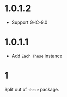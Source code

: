 # 1.0.1.2

- Support GHC-9.0

# 1.0.1.1

- Add `Each These` instance

# 1

Split out of `these` package.

